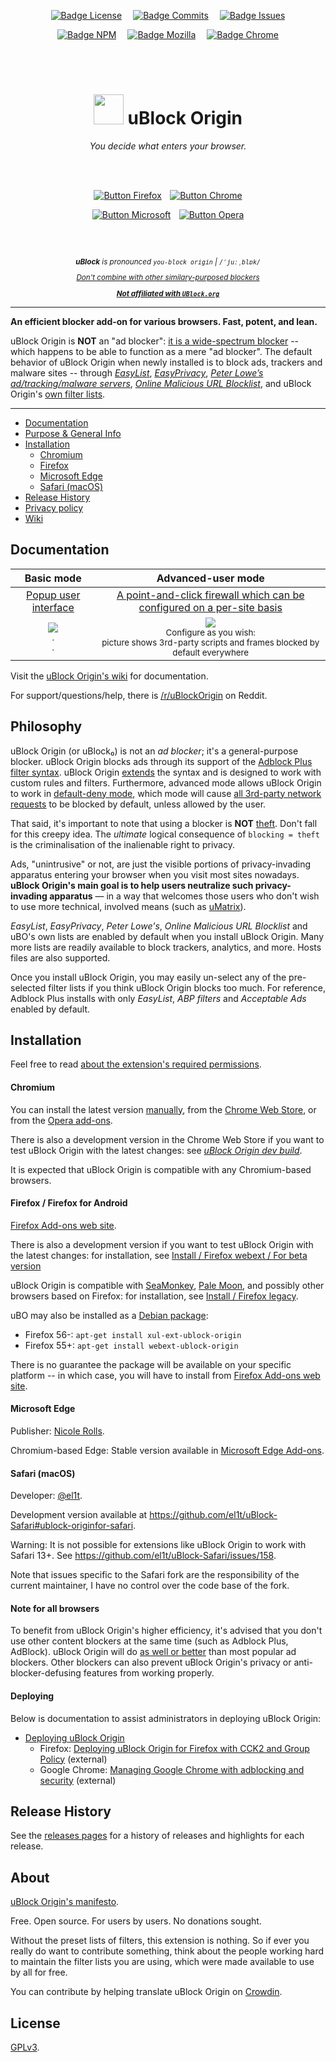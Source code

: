 
<div align = center>

[![Badge License]][License]   
[![Badge Commits]][Commit Rate]   
[![Badge Issues]][Issues]

[![Badge NPM]][NPM]   
[![Badge Mozilla]][Mozilla]   
[![Badge Chrome]][Chrome]

</div>

<br>
<br>

<div align = center>

# <img src = 'src/img/ublock.svg' height = 48> uBlock Origin

*You decide what enters your browser.*

<br>
<br>

[![Button Firefox]][Mozilla]  
[![Button Chrome]][Chrome]

[![Button Microsoft]][Edge]  
[![Button Opera]][Opera]

<br>
<br>

<sup>

***uBlock*** *is pronounced `you-block origin` | `/ˈjuːˌblɒk/`*

*[Don't combine with other similary-purposed blockers][Combined]*

***[Not affiliated with `UBlock.org`][UBlock.org]***


</sup>



</div>


---

**An efficient blocker add-on for various browsers. Fast, potent, and lean.**

uBlock Origin is **NOT** an "ad blocker": [it is a wide-spectrum blocker][Blocking] -- which happens to be able to function as a mere "ad blocker". The default behavior of uBlock Origin when newly installed is to block ads, trackers and malware sites -- through [_EasyList_][EasyList], [_EasyPrivacy_][EasyPrivacy], [_Peter Lowe’s ad/tracking/malware servers_][Peters List], [_Online Malicious URL Blocklist_][Malicious Blocklist], and uBlock Origin's [own filter lists][UBlock Filters].

---

* [Documentation](#documentation)
* [Purpose & General Info](#philosophy)
* [Installation](#installation)
  * [Chromium](#chromium)
  * [Firefox](#firefox--firefox-for-android)
  * [Microsoft Edge](#microsoft-edge)
  - [Safari (macOS)](#safari-macos)
* [Release History](#release-history)
* [Privacy policy]
* [Wiki](https://github.com/gorhill/uBlock/wiki)

## Documentation

 Basic mode | Advanced-user mode
:----------:|:------------------:
[Popup user interface] | [A point-and-click firewall which can be configured on a per-site basis][Dynamic Filters] 
<a href="https://github.com/gorhill/uBlock/wiki/Quick-guide:-popup-user-interface"><img src="https://user-images.githubusercontent.com/585534/84045360-b10ee580-a976-11ea-9e91-29c2107b47c2.png" /></a><br><sup>.<br>.</sup> | <a href="https://github.com/gorhill/uBlock/wiki/Dynamic-filtering:-quick-guide"><img src="https://user-images.githubusercontent.com/585534/84045366-b1a77c00-a976-11ea-9121-e8c8f35c66c8.png" /></a><br><sup>Configure as you wish:<br>picture shows 3rd-party scripts and frames blocked by default everywhere</sup>

Visit the [uBlock Origin's wiki][Wiki] for documentation.

For support/questions/help, there is [/r/uBlockOrigin][Reddit] on Reddit.

## Philosophy

uBlock Origin (or uBlock₀) is not an *ad blocker*; it's a general-purpose blocker. uBlock Origin blocks ads through its support of the [Adblock Plus filter syntax][How To Filters]. uBlock Origin [extends][Extended Syntax] the syntax and is designed to work with custom rules and filters. Furthermore, advanced mode allows uBlock Origin to work in [default-deny mode][Default Deny], which mode will cause [all 3rd-party network requests][3rd Party Requests] to be blocked by default, unless allowed by the user.

That said, it's important to note that using a blocker is **NOT** [theft]. Don't fall for this creepy idea. The _ultimate_ logical consequence of `blocking = theft` is the criminalisation of the inalienable right to privacy.

Ads, "unintrusive" or not, are just the visible portions of privacy-invading apparatus entering your browser when you visit most sites nowadays. **uBlock Origin's main goal is to help users neutralize such privacy-invading apparatus** — in a way that welcomes those users who don't wish to use more technical, involved means (such as [uMatrix]).

_EasyList_, _EasyPrivacy_, _Peter Lowe's_, _Online Malicious URL Blocklist_ and uBO's own lists are enabled by default when you install uBlock Origin. Many more lists are readily available to block trackers, analytics, and more. Hosts files are also supported.

Once you install uBlock Origin, you may easily un-select any of the pre-selected filter lists if you think uBlock Origin blocks too much. For reference, Adblock Plus installs with only _EasyList_, _ABP filters_ and _Acceptable Ads_ enabled by default.

## Installation

Feel free to read [about the extension's required permissions][Permissions].

#### Chromium

You can install the latest version [manually][Manual Installation], from the [Chrome Web Store][Chrome], or from the [Opera add-ons][Opera].

There is also a development version in the Chrome Web Store if you want to test uBlock Origin with the latest changes: see [_uBlock Origin dev build_][Chrome Dev].

It is expected that uBlock Origin is compatible with any Chromium-based browsers.

#### Firefox / Firefox for Android

[Firefox Add-ons web site][Mozilla].

There is also a development version if you want to test uBlock Origin with the latest changes: for installation, see [Install / Firefox webext / For beta version][Beta]

uBlock Origin is compatible with [SeaMonkey], [Pale Moon], and possibly other browsers based on Firefox: for installation, see [Install / Firefox legacy][Firefox Legacy].

uBO may also be installed as a [Debian package][Debian Package]:

- Firefox 56-: `apt-get install xul-ext-ublock-origin`
- Firefox 55+: `apt-get install webext-ublock-origin`

There is no guarantee the package will be available on your specific platform -- in which case, you will have to install from [Firefox Add-ons web site][Mozilla].

#### Microsoft Edge

Publisher: [Nicole Rolls].

Chromium-based Edge: Stable version available in [Microsoft Edge Add-ons][Edge].

#### Safari (macOS)

Developer: [@el1t].

Development version available at <https://github.com/el1t/uBlock-Safari#ublock-originfor-safari>.

Warning: It is not possible for extensions like uBlock Origin to work with Safari 13+. See <https://github.com/el1t/uBlock-Safari/issues/158>.

Note that issues specific to the Safari fork are the responsibility of the current maintainer, I have no control over the code base of the fork.

#### Note for all browsers

To benefit from uBlock Origin's higher efficiency, it's advised that you don't use other content blockers at the same time (such as Adblock Plus, AdBlock). uBlock Origin will do [as well or better][Performance] than most popular ad blockers. Other blockers can also prevent uBlock Origin's privacy or anti-blocker-defusing features from working properly.

#### Deploying

Below is documentation to assist administrators in deploying uBlock Origin:

- [Deploying uBlock Origin][Deploying]
    - Firefox: [Deploying uBlock Origin for Firefox with CCK2 and Group Policy][Deploy Firefox] (external)
    - Google Chrome: [Managing Google Chrome with adblocking and security][Deploy Chrome] (external)

## Release History

See the [releases pages][Releases] for a history of releases and highlights for each release.

## About

[uBlock Origin's manifesto][Manifesto].

Free. Open source. For users by users. No donations sought.

Without the preset lists of filters, this extension is nothing. So if ever you
really do want to contribute something, think about the people working hard
to maintain the filter lists you are using, which were made available to use by
all for free.

You can contribute by helping translate uBlock Origin on [Crowdin].

## License

[GPLv3][License].


<!----------------------------------------------------------------------------->

[Malicious Blocklist]: https://gitlab.com/curben/urlhaus-filter#urlhaus-malicious-url-blocklist
[3rd Party Requests]: https://requestpolicycontinued.github.io/#what-are-cross-site-requests
[How To Filters]: https://help.eyeo.com/en/adblockplus/how-to-write-filters
[Deploy Firefox]: https://decentsecurity.com/ublock-for-firefox-deployment/
[Debian Package]: https://packages.debian.org/stable/source/ublock-origin
[Deploy Chrome]: https://decentsecurity.com/ublock-for-google-chrome-deployment/
[Performance]: https://www.debugbear.com/blog/chrome-extension-performance-2021#how-do-ad-blockers-and-privacy-tools-affect-browser-performance
[Peters List]: https://pgl.yoyo.org/adservers/policy.php
[EasyPrivacy]: https://easylist.github.io/#easyprivacy
[UBlock.org]: https://github.com/gorhill/uBlock/wiki/uBlock-Origin-is-completely-unrelated-to-the-web-site-ublock.org
[Chrome Dev]: https://chrome.google.com/webstore/detail/ublock-origin-dev-build/cgbcahbpdhpcegmbfconppldiemgcoii
[SeaMonkey]: https://www.seamonkey-project.org/
[Pale Moon]: https://www.palemoon.org/
[Combined]: https://twitter.com/gorhill/status/1033706103782170625
[EasyList]: https://easylist.github.io/#easylist
[Mozilla]: https://addons.mozilla.org/firefox/addon/ublock-origin/
[Crowdin]: https://crowdin.com/project/ublock
[Chrome]: https://chrome.google.com/webstore/detail/ublock-origin/cjpalhdlnbpafiamejdnhcphjbkeiagm
[Reddit]: https://www.reddit.com/r/uBlockOrigin/
[Theft]: https://twitter.com/LeaVerou/status/518154828166725632
[Opera]: https://addons.opera.com/extensions/details/ublock/
[Edge]: https://microsoftedge.microsoft.com/addons/detail/ublock-origin/odfafepnkmbhccpbejgmiehpchacaeak
[NPM]: https://www.npmjs.com/package/@gorhill/ubo-core

[Manifesto]: MANIFESTO.md
[License]: LICENSE.txt

[Nicole Rolls]: https://github.com/nicole-ashley/uBlock-Edge
[@el1t]: https://github.com/el1t


<!---------------------------------[ Internal ]-------------------------------->

[Popup User Interface]: https://github.com/gorhill/uBlock/wiki/Quick-guide:-popup-user-interface
[Manual Installation]: https://github.com/gorhill/uBlock/tree/master/dist#install
[Extended Syntax]: https://github.com/gorhill/uBlock/wiki/Static-filter-syntax#extended-syntax
[Dynamic Filters]: https://github.com/gorhill/uBlock/wiki/Dynamic-filtering:-quick-guide
[Firefox Legacy]: https://github.com/gorhill/uBlock/blob/master/dist/README.md#firefox-legacy
[Privacy Policy]: https://github.com/gorhill/uBlock/wiki/Privacy-policy
[UBlock Filters]: https://github.com/uBlockOrigin/uAssets/tree/master/filters
[Default Deny]: https://github.com/gorhill/uBlock/wiki/Dynamic-filtering:-default-deny
[Permissions]: https://github.com/gorhill/uBlock/wiki/Permissions
[Commit Rate]: https://github.com/gorhill/uBlock/commits/master
[Deploying]: https://github.com/gorhill/uBlock/wiki/Deploying-uBlock-Origin
[Blocking]: https://github.com/gorhill/uBlock/wiki/Blocking-mode
[Releases]: https://github.com/gorhill/uBlock/releases
[UMatrix]: https://github.com/gorhill/uMatrix
[Issues]: https://github.com/uBlockOrigin/uBlock-issues/issues
[Beta]: https://github.com/gorhill/uBlock/blob/master/dist/README.md#for-beta-version
[Wiki]: https://github.com/gorhill/uBlock/wiki


<!----------------------------------[ Badges ]--------------------------------->

[Badge Localization]: https://d322cqt584bo4o.cloudfront.net/ublock/localized.svg?style=for-the-badge

[Badge Commits]: https://img.shields.io/github/commit-activity/m/gorhill/ublock?style=for-the-badge&label=Commits&logoColor=white&logo=GitHub&labelColor=00A98F&color=006c5c
[Badge Mozilla]: https://img.shields.io/amo/rating/ublock-origin?style=for-the-badge&label=Firefox&color=c95a2e&labelColor=FF7139&logoColor=white&logo=Firefox
[Badge License]: https://img.shields.io/badge/License-GPL3-015d93.svg?style=for-the-badge&labelColor=blue
[Badge Chrome]: https://img.shields.io/chrome-web-store/rating/cjpalhdlnbpafiamejdnhcphjbkeiagm?style=for-the-badge&label=Chrome&logoColor=white&logo=GoogleChrome&labelColor=4285F4&color=356ecd
[Badge Issues]: https://img.shields.io/github/issues/uBlockOrigin/uBlock-issues?style=for-the-badge&labelColor=d9b125&color=b1901f&logoColor=white&logo=GitLFS
[Badge NPM]: https://img.shields.io/npm/v/@gorhill/ubo-core?style=for-the-badge&labelColor=CB3837&logoColor=white&logo=NPM&color=9f2c2b


<!---------------------------------[ Buttons ]--------------------------------->

[Button Microsoft]:  https://user-images.githubusercontent.com/585534/107280673-a5ece780-6a26-11eb-9cc7-9fa9f9f81180.png
[Button Firefox]: https://user-images.githubusercontent.com/585534/107280546-7b9b2a00-6a26-11eb-8f9f-f95932f4bfec.png
[Button Chrome]: https://user-images.githubusercontent.com/585534/107280622-91a8ea80-6a26-11eb-8d07-77c548b28665.png
[Button Opera]: https://user-images.githubusercontent.com/585534/107280692-ac7b5f00-6a26-11eb-85c7-088926504452.png

